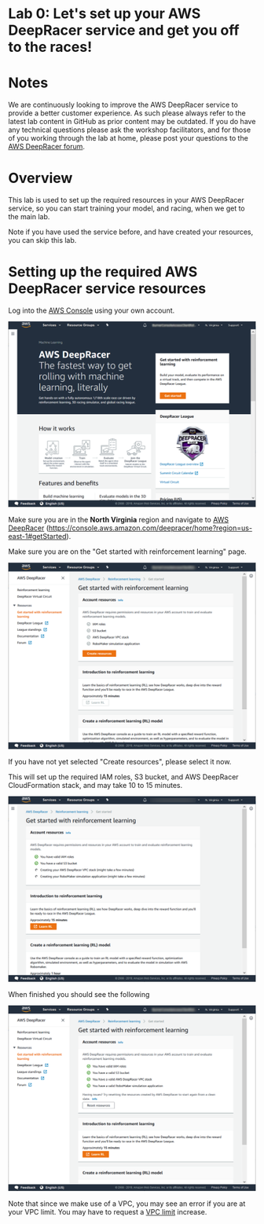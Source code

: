 # Lab 0: Let's set up your AWS DeepRacer service and get you off to the races!


# Notes
We are continuously looking to improve the AWS DeepRacer service to provide a better customer experience. As such please always refer to the latest lab content in GitHub as prior content may be outdated. If you do have any technical questions please ask the workshop facilitators, and for those of you working through the lab at home, please post your questions to the [AWS DeepRacer forum](https://forums.aws.amazon.com/forum.jspa?forumID=318).


# Overview
This lab is  used to set up the required resources in your AWS DeepRacer service, so you can start training your model, and racing, when we get to the main lab.

Note if you have used the service before, and have created your resources, you can skip this lab.


# Setting up the required AWS DeepRacer service resources
Log into the [AWS Console](https://console.aws.amazon.com/deepracer/home?region=us-east-1#getStarted) using your own account.

![Landing Page](img/LandingPage.png)

Make sure you are in the **North Virginia** region and navigate to [AWS DeepRacer](https://console.aws.amazon.com/deepracer/home?region=us-east-1#getStarted) (https://console.aws.amazon.com/deepracer/home?region=us-east-1#getStarted).

Make sure you are on the "Get started with reinforcement learning" page.

![Get started](img/getstarted.png)

If you have not yet selected "Create resources", please select it now.

This will set up the required IAM roles, S3 bucket, and AWS DeepRacer CloudFormation stack, and may take 10 to 15 minutes.

![Creating](img/creatingresources.png)

When finished you should see the following

![Done](img/completed.png)

Note that since we make use of a VPC, you may see an error if you are at your VPC limit. You may have to request a [VPC limit](https://docs.aws.amazon.com/vpc/latest/userguide/amazon-vpc-limits.html) increase.
